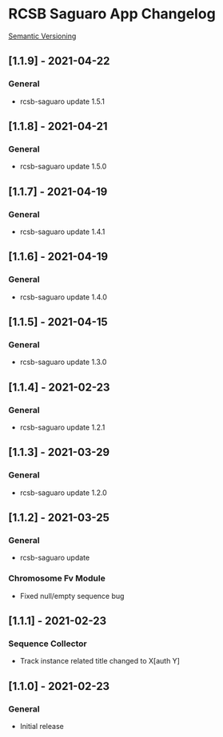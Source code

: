 # RCSB Saguaro App Changelog

[Semantic Versioning](https://semver.org/)

## [1.1.9] - 2021-04-22
### General
- rcsb-saguaro update 1.5.1

## [1.1.8] - 2021-04-21
### General
- rcsb-saguaro update 1.5.0

## [1.1.7] - 2021-04-19
### General
- rcsb-saguaro update 1.4.1

## [1.1.6] - 2021-04-19
### General
- rcsb-saguaro update 1.4.0

## [1.1.5] - 2021-04-15
### General
- rcsb-saguaro update 1.3.0

## [1.1.4] - 2021-02-23
### General
- rcsb-saguaro update 1.2.1

## [1.1.3] - 2021-03-29
### General
- rcsb-saguaro update 1.2.0

## [1.1.2] - 2021-03-25
### General
- rcsb-saguaro update

### Chromosome Fv Module
- Fixed null/empty sequence bug

## [1.1.1] - 2021-02-23
### Sequence Collector
- Track instance related title changed to X[auth Y]

## [1.1.0] - 2021-02-23
### General
- Initial release